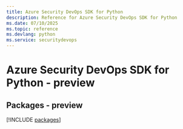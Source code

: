 ```yaml
---
title: Azure Security DevOps SDK for Python
description: Reference for Azure Security DevOps SDK for Python
ms.date: 07/10/2025
ms.topic: reference
ms.devlang: python
ms.service: securitydevops
---
```

# Azure Security DevOps SDK for Python - preview
## Packages - preview
[!INCLUDE [packages](security-devops-index.md)]